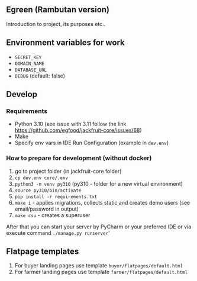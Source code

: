 ## Egreen (Rambutan version)

Introduction to project, its purposes etc..

## Environment variables for work

* `SECRET_KEY`
* `DOMAIN_NAME`
* `DATABASE_URL`
* `DEBUG` (default: false)

## Develop

### Requirements

* Python 3.10 (see issue with 3.11 follow the link https://github.com/egfood/jackfruit-core/issues/68)
* Make
* Specify env vars in IDE Run Configuration (example in `dev.env`)

### How to prepare for development (without docker)

1. go to project folder (in jackfruit-core folder)
2. `cp dev.env core/.env`
3. `python3 -m venv py310` (py310 - folder for a new virtual environment)
4. `source py310/bin/activate`
5. `pip install -r requirements.txt`
6. `make i` - applies migrations, collects static and creates demo users (see email/password in output)
7. `make csu` - creates a superuser

After that you can start your server by PyCharm or your preferred IDE or via execute command `./manage.py runserver`'

## Flatpage templates

1. For buyer landing pages use template `buyer/flatpages/default.html`
1. For farmer landing pages use template `farmer/flatpages/default.html`
